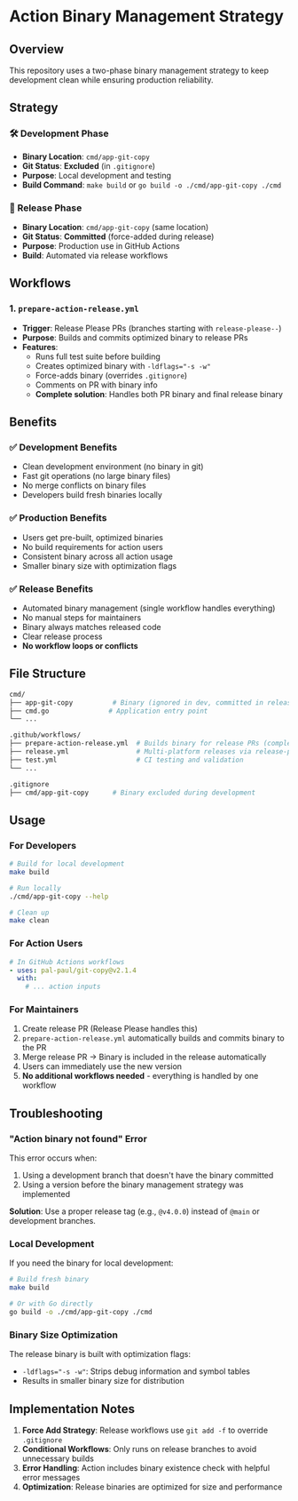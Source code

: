 # Action Binary Management Strategy

## Overview

This repository uses a two-phase binary management strategy to keep development clean while ensuring production reliability.

## Strategy

### 🛠️ Development Phase

- **Binary Location**: `cmd/app-git-copy`
- **Git Status**: **Excluded** (in `.gitignore`)
- **Purpose**: Local development and testing
- **Build Command**: `make build` or `go build -o ./cmd/app-git-copy ./cmd`

### 🚀 Release Phase

- **Binary Location**: `cmd/app-git-copy` (same location)
- **Git Status**: **Committed** (force-added during release)
- **Purpose**: Production use in GitHub Actions
- **Build**: Automated via release workflows

## Workflows

### 1. `prepare-action-release.yml`

- **Trigger**: Release Please PRs (branches starting with `release-please--`)
- **Purpose**: Builds and commits optimized binary to release PRs
- **Features**:
  - Runs full test suite before building
  - Creates optimized binary with `-ldflags="-s -w"`
  - Force-adds binary (overrides `.gitignore`)
  - Comments on PR with binary info
  - **Complete solution**: Handles both PR binary and final release binary

## Benefits

### ✅ Development Benefits

- Clean development environment (no binary in git)
- Fast git operations (no large binary files)
- No merge conflicts on binary files
- Developers build fresh binaries locally

### ✅ Production Benefits

- Users get pre-built, optimized binaries
- No build requirements for action users
- Consistent binary across all action usage
- Smaller binary size with optimization flags

### ✅ Release Benefits

- Automated binary management (single workflow handles everything)
- No manual steps for maintainers
- Binary always matches released code
- Clear release process
- **No workflow loops or conflicts**

## File Structure

```bash
cmd/
├── app-git-copy          # Binary (ignored in dev, committed in releases)
├── cmd.go               # Application entry point
└── ...

.github/workflows/
├── prepare-action-release.yml  # Builds binary for release PRs (complete solution)
├── release.yml                 # Multi-platform releases via release-please
├── test.yml                    # CI testing and validation
└── ...

.gitignore
├── cmd/app-git-copy      # Binary excluded during development
```

## Usage

### For Developers

```bash
# Build for local development
make build

# Run locally
./cmd/app-git-copy --help

# Clean up
make clean
```

### For Action Users

```yaml
# In GitHub Actions workflows
- uses: pal-paul/git-copy@v2.1.4
  with:
    # ... action inputs
```

### For Maintainers

1. Create release PR (Release Please handles this)
2. `prepare-action-release.yml` automatically builds and commits binary to the PR
3. Merge release PR → Binary is included in the release automatically
4. Users can immediately use the new version
5. **No additional workflows needed** - everything is handled by one workflow

## Troubleshooting

### "Action binary not found" Error

This error occurs when:

1. Using a development branch that doesn't have the binary committed
2. Using a version before the binary management strategy was implemented

**Solution**: Use a proper release tag (e.g., `@v4.0.0`) instead of `@main` or development branches.

### Local Development

If you need the binary for local development:

```bash
# Build fresh binary
make build

# Or with Go directly
go build -o ./cmd/app-git-copy ./cmd
```

### Binary Size Optimization

The release binary is built with optimization flags:

- `-ldflags="-s -w"`: Strips debug information and symbol tables
- Results in smaller binary size for distribution

## Implementation Notes

1. **Force Add Strategy**: Release workflows use `git add -f` to override `.gitignore`
2. **Conditional Workflows**: Only runs on release branches to avoid unnecessary builds
3. **Error Handling**: Action includes binary existence check with helpful error messages
4. **Optimization**: Release binaries are optimized for size and performance

